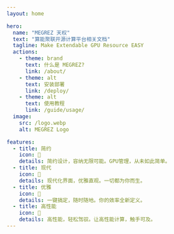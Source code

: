 ```yaml
---
layout: home

hero:
  name: "MEGREZ 天权"
  text: "算能聚联开源计算平台相关文档"
  tagline: Make Extendable GPU Resource EASY
  actions:
    - theme: brand
      text: 什么是 MEGREZ?
      link: /about/
    - theme: alt
      text: 安装部署
      link: /deploy/
    - theme: alt
      text: 使用教程
      link: /guide/usage/
  image:
    src: /logo.webp
    alt: MEGREZ Logo

features:
  - title: 简约
    icon: 🌈
    details: 简约设计，容纳无限可能。GPU管理，从未如此简单。
  - title: 现代
    icon: 📌
    details: 现代化界面，优雅直观。一切都为你而生。
  - title: 优雅
    icon: 🎉
    details: 一键搞定，随时随地。你的效率全新定义。
  - title: 高性能
    icon: 🚀
    details: 高性能，轻松驾驭。让高性能计算，触手可及。
---
```


